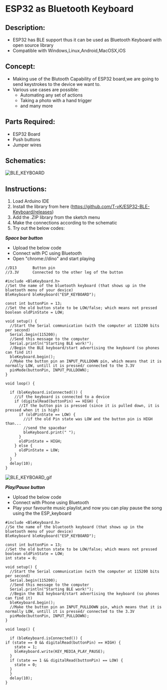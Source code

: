 # ESP32 as Bluetooth Keyboard

## Description:
 - ESP32 has BLE support thus it can be used as Bluetooth Keyboard with open source library
 - Compatible with Windows,Linux,Android,MacOSX,iOS
## Concept: 
 - Making use of the Blutooth Capability of ESP32 board,we are going to send keystrokes to the device we want to.
 - Various use cases are possible:
    - Automating any set of actions
    - Taking a photo with a hand trigger 
    - and many more

## Parts Required:
 - ESP32 Board
 - Push buttons
 - Jumper wires
## Schematics:
 ![BLE_KEYBOARD](https://user-images.githubusercontent.com/55990571/113199303-964e8a00-9284-11eb-800e-b3ee8b8a1a75.png)

## Instructions:
1. Load Arduino IDE
2. Install the library from here (https://github.com/T-vK/ESP32-BLE-Keyboard/releases)
3. Add the .ZIP library from the sketch menu
4. Make the connections according to the schematic
5. Try out the below codes:

***Space bar button***
 - Upload the below code
 - Connect with PC using Bluetooth
 - Open "chrome://dino" and start playing 
```
//D13       Button pin
//3.3V      Connected to the other leg of the button

#include <BleKeyboard.h>
//Set the name of the bluetooth keyboard (that shows up in the bluetooth menu of your device)
BleKeyboard bleKeyboard("ESP_KEYBOARD");

const int buttonPin = 13;
//Set the old button state to be LOW/false; which means not pressed
boolean oldPinState = LOW;

void setup() {
  //Start the Serial communication (with the computer at 115200 bits per second)
  Serial.begin(115200);
  //Send this message to the computer
  Serial.println("Starting BLE work!");
  //Begin the BLE keyboard/start advertising the keyboard (so phones can find it)
  bleKeyboard.begin();
  //Make the button pin an INPUT_PULLDOWN pin, which means that it is normally LOW, untill it is pressed/ connected to the 3.3V
  pinMode(buttonPin, INPUT_PULLDOWN);
}

void loop() {

  if (bleKeyboard.isConnected()) {
    //if the keyboard is connected to a device
    if (digitalRead(buttonPin) == HIGH) {
      //If the button pin is pressed (since it is pulled down, it is pressed when it is high)
      if (oldPinState == LOW) {
        //if the old Pin state was LOW and the button pin is HIGH than...
        //send the spacebar
        bleKeyboard.print(" ");
      }
      oldPinState = HIGH;
    } else {
      oldPinState = LOW;
    }
  }
  delay(10);
}
```

![BLE_KEYBOARD_gif](https://user-images.githubusercontent.com/55990571/113268477-0a287b00-92f5-11eb-830b-f7b92f53a6fa.gif)


***Play/Pause button***
- Upload the below code
- Connect with Phone using Bluetooth
- Play your favourite music playlist,and now you can play pause the song using the the ESP_keyboard

```
#include <BleKeyboard.h>
//Se the name of the bluetooth keyboard (that shows up in the bluetooth menu of your device)
BleKeyboard bleKeyboard("ESP_KEYBOARD");

const int buttonPin = 13;
//Set the old button state to be LOW/false; which means not pressed
boolean oldPinState = LOW;
int state = 0;

void setup() {
  //Start the Serial communication (with the computer at 115200 bits per second)
  Serial.begin(115200);
  //Send this message to the computer
  Serial.println("Starting BLE work!");
  //Begin the BLE keyboard/start advertising the keyboard (so phones can find it)
  bleKeyboard.begin();
  //Make the button pin an INPUT_PULLDOWN pin, which means that it is normally LOW, untill it is pressed/ connected to the 3.3V
  pinMode(buttonPin, INPUT_PULLDOWN);
}

void loop() {

  if (bleKeyboard.isConnected()) {
if (state == 0 && digitalRead(buttonPin) == HIGH) {
    state = 1;
    bleKeyboard.write(KEY_MEDIA_PLAY_PAUSE);
  }
  if (state == 1 && digitalRead(buttonPin) == LOW) {   
    state = 0;
  }
  }
  delay(10);
}
```
